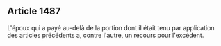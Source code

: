 Article 1487
----
L'époux qui a payé au-delà de la portion dont il était tenu par application des
articles précédents a, contre l'autre, un recours pour l'excédent.
